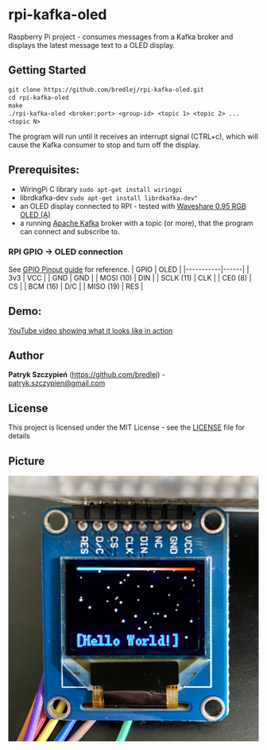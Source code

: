 # rpi-kafka-oled
Raspberry Pi project - consumes messages from a Kafka broker and displays the latest message text to a OLED display.

## Getting Started

```
git clone https://github.com/bredlej/rpi-kafka-oled.git
cd rpi-kafka-oled
make
./rpi-kafka-oled <broker:port> <group-id> <topic 1> <topic 2> ... <topic N>
```
The program will run until it receives an interrupt signal (CTRL+c), which will cause the Kafka consumer to stop and turn off the display.

## Prerequisites:
* WiringPi C library
`sudo apt-get install wiringpi`
* librdkafka-dev 
`sudo apt-get install librdkafka-dev"`
* an OLED display connected to RPI - tested with [Waveshare 0.95 RGB OLED (A)](https://www.waveshare.com/wiki/0.95inch_RGB_OLED_(A))
* a running [Apache Kafka](https://kafka.apache.org/) broker with a topic (or more), that the program can connect and subscribe to.

### RPI GPIO  -> OLED connection
See [GPIO Pinout guide](https://pinout.xyz/#) for reference.
| GPIO      | OLED |
|-----------|------|
| 3v3       | VCC  |
| GND       | GND  |
| MOSI (10) | DIN  |
| SCLK (11) | CLK  |
| CE0  (8)  | CS   |
| BCM  (16) | D/C  |
| MISO (19) | RES  |

## Demo:

[YouTube video showing what it looks like in action](https://www.youtube.com/watch?v=azisqt7O75k)

## Author

**Patryk Szczypień** (https://github.com/bredlej) - patryk.szczypien@gmail.com

## License

This project is licensed under the MIT License - see the [LICENSE](LICENSE) file for details

## Picture

![Picture of running program](/image.jpg)
